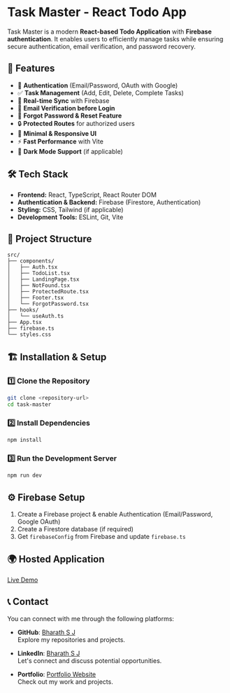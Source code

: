 # Task Master - React Todo App

Task Master is a modern **React-based Todo Application** with **Firebase authentication**. It enables users to efficiently manage tasks while ensuring secure authentication, email verification, and password recovery.

## 🚀 Features
- 🔐 **Authentication** (Email/Password, OAuth with Google)
- ✅ **Task Management** (Add, Edit, Delete, Complete Tasks)
- 🔄 **Real-time Sync** with Firebase
- 📩 **Email Verification before Login**
- 🔑 **Forgot Password & Reset Feature**
- 🔒 **Protected Routes** for authorized users
- 🎨 **Minimal & Responsive UI**
- ⚡ **Fast Performance** with Vite
- 🌙 **Dark Mode Support** (if applicable)

## 🛠 Tech Stack
- **Frontend:** React, TypeScript, React Router DOM
- **Authentication & Backend:** Firebase (Firestore, Authentication)
- **Styling:** CSS, Tailwind (if applicable)
- **Development Tools:** ESLint, Git, Vite

## 📂 Project Structure
```
src/
├── components/
│   ├── Auth.tsx
│   ├── TodoList.tsx
│   ├── LandingPage.tsx
│   ├── NotFound.tsx
│   ├── ProtectedRoute.tsx
│   ├── Footer.tsx
│   └── ForgotPassword.tsx
├── hooks/
│   └── useAuth.ts
├── App.tsx
├── firebase.ts
└── styles.css
```

## 🏗 Installation & Setup
### 1️⃣ Clone the Repository
```bash
git clone <repository-url>
cd task-master
```

### 2️⃣ Install Dependencies
```bash
npm install
```

### 3️⃣ Run the Development Server
```bash
npm run dev
```

## ⚙️ Firebase Setup
1. Create a Firebase project & enable Authentication (Email/Password, Google OAuth)
2. Create a Firestore database (if required)
3. Get `firebaseConfig` from Firebase and update `firebase.ts`

## 🌍 Hosted Application
[Live Demo](https://task-master-jade-beta.vercel.app/)

## 📞 Contact

You can connect with me through the following platforms:

- **GitHub**: [Bharath S J](https://github.com/Bharath-S-J)  
  Explore my repositories and projects.

- **LinkedIn**: [Bharath S J](https://www.linkedin.com/in/bharath-s-j-56a734206)  
  Let's connect and discuss potential opportunities.

- **Portfolio**: [Portfolio Website](https://portfolio-bharathsj.vercel.app)  
  Check out my work and projects.
